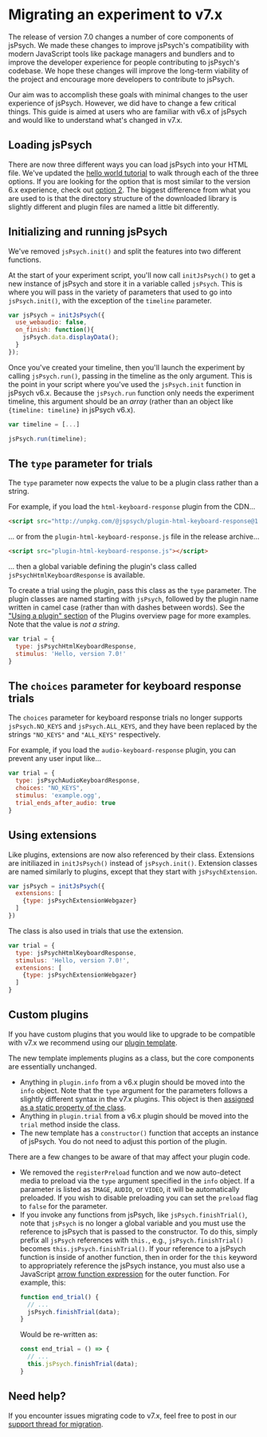 # Migrating an experiment to v7.x

The release of version 7.0 changes a number of core components of jsPsych. 
We made these changes to improve jsPsych's compatibility with modern JavaScript tools like package managers and bundlers and to improve the developer experience for people contributing to jsPsych's codebase. 
We hope these changes will improve the long-term viability of the project and encourage more developers to contribute to jsPsych.

Our aim was to accomplish these goals with minimal changes to the user experience of jsPsych. 
However, we did have to change a few critical things. 
This guide is aimed at users who are familiar with v6.x of jsPsych and would like to understand what's changed in v7.x.

## Loading jsPsych

There are now three different ways you can load jsPsych into your HTML file. 
We've updated the [hello world tutorial](../tutorials/hello-world.md) to walk through each of the three options. 
If you are looking for the option that is most similar to the version 6.x experience, check out [option 2](../tutorials/hello-world.md#option-2-download-and-host-jspsych). 
The biggest difference from what you are used to is that the directory structure of the downloaded library is slightly different and plugin files are named a little bit differently.

## Initializing and running jsPsych

We've removed `jsPsych.init()` and split the features into two different functions. 

At the start of your experiment script, you'll now call `initJsPsych()` to get a new instance of jsPsych and store it in a variable called `jsPsych`. 
This is where you will pass in the variety of parameters that used to go into `jsPsych.init()`, with the exception of the `timeline` parameter.

```js
var jsPsych = initJsPsych({
  use_webaudio: false,
  on_finish: function(){
    jsPsych.data.displayData();
  }
});
```

Once you've created your timeline, then you'll launch the experiment by calling `jsPsych.run()`, passing in the timeline as the only argument. 
This is the point in your script where you've used the `jsPsych.init` function in jsPsych v6.x. 
Because the `jsPsych.run` function only needs the experiment timeline, this argument should be an _array_ (rather than an object like `{timeline: timeline}` in jsPsych v6.x).

```js
var timeline = [...]

jsPsych.run(timeline);
```

## The `type` parameter for trials

The `type` parameter now expects the value to be a plugin class rather than a string. 

For example, if you load the `html-keyboard-response` plugin from the CDN...

```html
<script src="http://unpkg.com/@jspsych/plugin-html-keyboard-response@1.1.0"></script>
```

... or from the `plugin-html-keyboard-response.js` file in the release archive...

```html
<script src="plugin-html-keyboard-response.js"></script>
```

... then a global variable defining the plugin's class called `jsPsychHtmlKeyboardResponse` is available.

To create a trial using the plugin, pass this class as the `type` parameter. 
The plugin classes are named starting with `jsPsych`, followed by the plugin name written in camel case (rather than with dashes between words).
See the ["Using a plugin" section](../overview/plugins.md#using-a-plugin) of the Plugins overview page for more examples.
Note that the value is *not a string*.

```js
var trial = {
  type: jsPsychHtmlKeyboardResponse,
  stimulus: 'Hello, version 7.0!'
}
```

## The `choices` parameter for keyboard response trials

The `choices` parameter for keyboard response trials no longer supports `jsPsych.NO_KEYS` and `jsPsych.ALL_KEYS`, and they have been replaced by the strings `"NO_KEYS"` and `"ALL_KEYS"` respectively.

For example, if you load the `audio-keyboard-response` plugin, you can prevent any user input like...

```js
var trial = {
  type: jsPsychAudioKeyboardResponse,
  choices: "NO_KEYS",
  stimulus: 'example.ogg',
  trial_ends_after_audio: true
}
```

## Using extensions

Like plugins, extensions are now also referenced by their class. 
Extensions are initiliazed in `initJsPsych()` instead of `jsPsych.init()`.
Extension classes are named similarly to plugins, except that they start with `jsPsychExtension`.

```js
var jsPsych = initJsPsych({
  extensions: [
    {type: jsPsychExtensionWebgazer}
  ]
})
```

The class is also used in trials that use the extension.

```js
var trial = {
  type: jsPsychHtmlKeyboardResponse,
  stimulus: 'Hello, version 7.0!',
  extensions: [
    {type: jsPsychExtensionWebgazer}
  ]
}
```

## Custom plugins

If you have custom plugins that you would like to upgrade to be compatible with v7.x we recommend using our [plugin template](https://github.com/jspsych/jspsych-dev/tree/main/packages/new-plugin/templates).

The new template implements plugins as a class, but the core components are essentially unchanged. 

* Anything in `plugin.info` from a v6.x plugin should be moved into the `info` object. Note that the `type` argument for the parameters follows a slightly different syntax in the v7.x plugins. This object is then [assigned as a static property of the class](https://github.com/jspsych/jspsych-dev/blob/main/packages/new-plugin/templates/plugin-template-js/src/index.js#L58).
* Anything in `plugin.trial` from a v6.x plugin should be moved into the `trial` method inside the class. 
* The new template has a `constructor()` function that accepts an instance of jsPsych. You do not need to adjust this portion of the plugin.

There are a few changes to be aware of that may affect your plugin code.

* We removed the `registerPreload` function and we now auto-detect media to preload via the `type` argument specified in the `info` object. If a parameter is listed as `IMAGE`, `AUDIO`, or `VIDEO`, it will be automatically preloaded. If you wish to disable preloading you can set the `preload` flag to `false` for the parameter.
* If you invoke any functions from jsPsych, like `jsPsych.finishTrial()`, note that `jsPsych` is no longer a global variable and you must use the reference to jsPsych that is passed to the constructor. To do this, simply prefix all `jsPsych` references with `this.`, e.g., `jsPsych.finishTrial()` becomes `this.jsPsych.finishTrial()`. If your reference to a jsPsych function is inside of another function, then in order for the `this` keyword to appropriately reference the jsPsych instance, you must also use a JavaScript [arrow function expression](https://developer.mozilla.org/en-US/docs/Web/JavaScript/Reference/Functions/Arrow_functions) for the outer function. 
    For example, this:
    ```js
    function end_trial() {
      // ...
      jsPsych.finishTrial(data);
    }
    ```
    Would be re-written as:
    ```js
    const end_trial = () => {
      // ...
      this.jsPsych.finishTrial(data);
    }
    ```

## Need help?

If you encounter issues migrating code to v7.x, feel free to post in our [support thread for migration](https://github.com/jspsych/jsPsych/discussions/2179).




